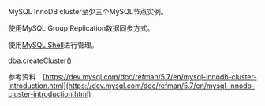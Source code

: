 

MySQL InnoDB cluster至少三个MySQL节点实例。

使用MySQL Group Replication数据同步方式。

使用[MySQL Shell](https://dev.mysql.com/doc/mysql-shell/8.0/en/)进行管理。

dba.createCluster\(\)

参考资料：[https://dev.mysql.com/doc/refman/5.7/en/mysql-innodb-cluster-introduction.html](https://dev.mysql.com/doc/refman/5.7/en/mysql-innodb-cluster-introduction.html)

